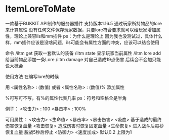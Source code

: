 # ItemLoreToMate
一款基于BUKKIT API制作的服务器插件
支持版本1.16.5
通过玩家所持物品的lore来计算属性
没有任何文件保存玩家数据，只要lore符合要求就可以给玩家增加属性，理论上兼容ils和mm插件
ps：为什么是理论上
因为我也没测试过，具体什么样，mm插件应该是没啥问题，ils可能会有属性方面的冲突，应该可以结合使用

命令
/iltm get   获取一套默认的装备
/iltm state  显示玩家当前属性
/iltm lore add 给当前物品添加一条Lore
/iltm damage 对自己造成19点伤害
后续会不会加只能说大概会

使用方法
在编写lore的时候

用 <属性名称> : (数值) 或者
   <属性名称> : (数值)% 添加属性

%可写可不写，有%的属性代表几率
ps：符号和空格全是半角

例子：
<攻击力> : 100
<暴击率> : 100%

可用属性：
<攻击力> 
<生命值> 
<暴击率>
<暴击伤害> 
<吸血> 基于造成的最终伤害恢复血量
<攻击恢复>  造成伤害时恢复固定血量
<生命恢复> 进入战斗后每秒恢复血量 脱战5秒后停止
<防御力> 
<速度加成> 默认0.2 上限为1
